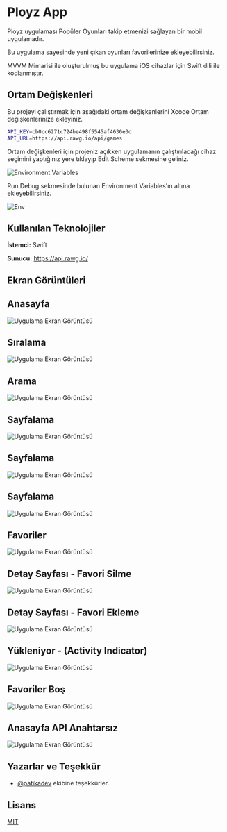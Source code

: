
# Ployz App

Ployz uygulaması Popüler Oyunları takip etmenizi sağlayan bir mobil uygulamadır. 

Bu uygulama sayesinde yeni çıkan oyunları favorilerinize ekleyebilirsiniz.

MVVM Mimarisi ile oluşturulmuş bu uygulama iOS cihazlar için Swift dili ile kodlanmıştır.

  
## Ortam Değişkenleri

Bu projeyi çalıştırmak için aşağıdaki ortam değişkenlerini Xcode Ortam değişkenlerinize ekleyiniz.

```bash
API_KEY=cb0cc6271c724be498f5545af4636e3d
API_URL=https://api.rawg.io/api/games
```

Ortam değişkenleri için projeniz açıkken uygulamanın çalıştırılacağı cihaz seçimini yaptığınız yere tıklayıp Edit Scheme sekmesine geliniz.

![Environment Variables](https://i.hizliresim.com/qoqa7so.png)

Run Debug sekmesinde bulunan Environment Variables'ın altına ekleyebilirsiniz.

![Env](https://i.hizliresim.com/h4bgk3o.png)

## Kullanılan Teknolojiler

**İstemci:** Swift

**Sunucu:** https://api.rawg.io/

## Ekran Görüntüleri

Anasayfa
-----
![Uygulama Ekran Görüntüsü](https://i.hizliresim.com/9kq2sfb.png)

Sıralama
-----
![Uygulama Ekran Görüntüsü](https://i.hizliresim.com/r3jewfe.png)

Arama
-----
![Uygulama Ekran Görüntüsü](https://i.hizliresim.com/hjzrimy.png)

Sayfalama
-----
![Uygulama Ekran Görüntüsü](https://i.hizliresim.com/1v4yyrg.png)

Sayfalama
-----
![Uygulama Ekran Görüntüsü](https://i.hizliresim.com/72j6ff2.png)

Sayfalama
-----
![Uygulama Ekran Görüntüsü](https://i.hizliresim.com/eca4lgl.png)

Favoriler
-----
![Uygulama Ekran Görüntüsü](https://i.hizliresim.com/qqh014y.png)

Detay Sayfası - Favori Silme
-----
![Uygulama Ekran Görüntüsü](https://i.hizliresim.com/rptqy10.png)

Detay Sayfası - Favori Ekleme
-----
![Uygulama Ekran Görüntüsü](https://i.hizliresim.com/8ff30av.png)

Yükleniyor - (Activity Indicator)
-----
![Uygulama Ekran Görüntüsü](https://i.hizliresim.com/qrobz52.png)

Favoriler Boş
-----
![Uygulama Ekran Görüntüsü](https://i.hizliresim.com/b3ox4mk.png)

Anasayfa API Anahtarsız
-----
![Uygulama Ekran Görüntüsü](https://i.hizliresim.com/jrslh9z.png)

## Yazarlar ve Teşekkür

- [@patikadev](https://www.patika.dev) ekibine teşekkürler.

  
## Lisans

[MIT](https://choosealicense.com/licenses/mit/)

  